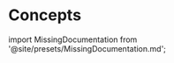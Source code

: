 # Concepts

import MissingDocumentation from '@site/presets/MissingDocumentation.md';

<MissingDocumentation/>
